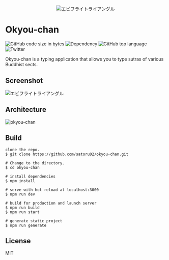 #
<div align="center">
  <img src="https://user-images.githubusercontent.com/40885517/131437822-649315f8-5630-41a5-921c-f187b7210e73.png" alt="エビフライトライアングル" title="サンプル">
</div>

# Okyou-chan
![GitHub code size in bytes](https://img.shields.io/github/languages/code-size/satoru02/okyou-chan)
![Dependency](https://david-dm.org/satoru02/okyou-chan.svg)
![GitHub top language](https://img.shields.io/github/languages/top/satoru02/okyou-chan)
![Twitter](https://img.shields.io/twitter/url?style=social&url=https%3A%2F%2Fokyou-chan)

Okyou-chan is a typing application that allows you to type sutras of various Buddhist sects.

## Screenshot
 <img src="https://user-images.githubusercontent.com/40885517/131439189-3db34c45-09a8-45c8-b553-beb16bb53b06.jpg" alt="エビフライトライアングル" title="サンプル">

## Architecture
![okyou-chan](https://user-images.githubusercontent.com/40885517/131464779-e2d42f6f-fde8-4fd6-8606-231191e7c04e.jpg)

## Build
```
clone the repo.
$ git clone https://github.com/satoru02/okyou-chan.git

# Change to the directory.
$ cd okyou-chan

# install dependencies
$ npm install

# serve with hot reload at localhost:3000
$ npm run dev

# build for production and launch server
$ npm run build
$ npm run start

# generate static project
$ npm run generate
```

## License
MIT